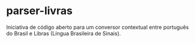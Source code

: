 # parser-livras
Iniciativa de código aberto para um conversor contextual entre português do Brasil e Libras (Língua Brasileira de Sinais).
